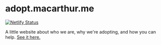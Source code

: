 # adopt.macarthur.me

[![Netlify Status](https://api.netlify.com/api/v1/badges/aeee2373-4cb5-4af5-bf57-631c5d8c5c93/deploy-status)](https://app.netlify.com/sites/macarthur-adoption/deploys)

A little website about who we are, why we're adopting, and how you can help. [See it here.](https://adopt.macarthur.me)
